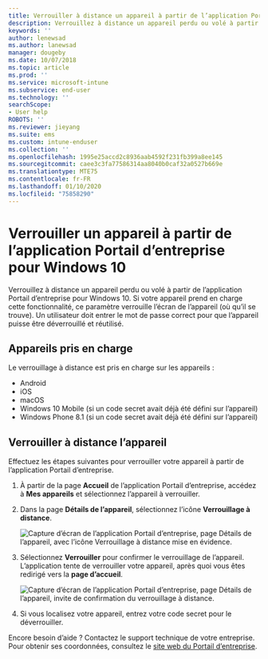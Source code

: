```yaml
---
title: Verrouiller à distance un appareil à partir de l’application Portail d’entreprise Intune
description: Verrouillez à distance un appareil perdu ou volé à partir de l’application Portail d’entreprise pour Windows 10
keywords: ''
author: lenewsad
ms.author: lanewsad
manager: dougeby
ms.date: 10/07/2018
ms.topic: article
ms.prod: ''
ms.service: microsoft-intune
ms.subservice: end-user
ms.technology: ''
searchScope:
- User help
ROBOTS: ''
ms.reviewer: jieyang
ms.suite: ems
ms.custom: intune-enduser
ms.collection: ''
ms.openlocfilehash: 1995e25accd2c8936aab4592f231fb399a8ee145
ms.sourcegitcommit: caee3c3fa77586314aa8040b0caf32a0527b669e
ms.translationtype: MTE75
ms.contentlocale: fr-FR
ms.lasthandoff: 01/10/2020
ms.locfileid: "75858290"
---
```

# <a name="lock-your-device-from-the-company-portal-app-for-windows-10"></a>Verrouiller un appareil à partir de l’application Portail d’entreprise pour Windows 10

Verrouillez à distance un appareil perdu ou volé à partir de l’application Portail d’entreprise pour Windows 10. Si votre appareil prend en charge cette fonctionnalité, ce paramètre verrouille l’écran de l’appareil (où qu’il se trouve). Un utilisateur doit entrer le mot de passe correct pour que l’appareil puisse être déverrouillé et réutilisé.

## <a name="supported-devices"></a>Appareils pris en charge

Le verrouillage à distance est pris en charge sur les appareils :  

* Android
* iOS
* macOS
* Windows 10 Mobile (si un code secret avait déjà été défini sur l’appareil)
* Windows Phone 8.1 (si un code secret avait déjà été défini sur l’appareil) 
  
## <a name="remote-lock-device"></a>Verrouiller à distance l’appareil
Effectuez les étapes suivantes pour verrouiller votre appareil à partir de l’application Portail d’entreprise.  

1. À partir de la page **Accueil** de l’application Portail d’entreprise, accédez à **Mes appareils** et sélectionnez l’appareil à verrouiller.

2. Dans la page **Détails de l’appareil**, sélectionnez l’icône **Verrouillage à distance**.  


   ![Capture d’écran de l’application Portail d’entreprise, page Détails de l’appareil, avec l’icône Verrouillage à distance mise en évidence.](./media/1804_remote_lock_Windows_CPapp_05.png)  

3. Sélectionnez **Verrouiller** pour confirmer le verrouillage de l’appareil. L’application tente de verrouiller votre appareil, après quoi vous êtes redirigé vers la **page d’accueil**.  


   ![Capture d’écran de l’application Portail d’entreprise, page Détails de l’appareil, invite de confirmation du verrouillage à distance.](./media/1804_remote_lock_Windows_CPapp_06.png)  

4. Si vous localisez votre appareil, entrez votre code secret pour le déverrouiller.  

Encore besoin d’aide ? Contactez le support technique de votre entreprise. Pour obtenir ses coordonnées, consultez le [site web du Portail d’entreprise](https://go.microsoft.com/fwlink/?linkid=2010980).
